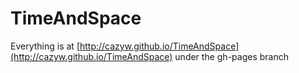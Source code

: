 TimeAndSpace
============

Everything is at [http://cazyw.github.io/TimeAndSpace](http://cazyw.github.io/TimeAndSpace) under the gh-pages branch
